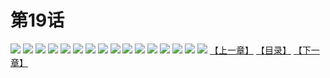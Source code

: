 # 第19话
![](https://s2.baozimh.com/scomic/yuekanshaonuyeqijun-chunquan/0/23-w706/1.jpg)
![](https://s2.baozimh.com/scomic/yuekanshaonuyeqijun-chunquan/0/23-w706/2.jpg)
![](https://s2.baozimh.com/scomic/yuekanshaonuyeqijun-chunquan/0/23-w706/3.jpg)
![](https://s2.baozimh.com/scomic/yuekanshaonuyeqijun-chunquan/0/23-w706/4.jpg)
![](https://s2.baozimh.com/scomic/yuekanshaonuyeqijun-chunquan/0/23-w706/5.jpg)
![](https://s2.baozimh.com/scomic/yuekanshaonuyeqijun-chunquan/0/23-w706/6.jpg)
![](https://s2.baozimh.com/scomic/yuekanshaonuyeqijun-chunquan/0/23-w706/7.jpg)
![](https://s2.baozimh.com/scomic/yuekanshaonuyeqijun-chunquan/0/23-w706/8.jpg)
![](https://s2.baozimh.com/scomic/yuekanshaonuyeqijun-chunquan/0/23-w706/9.jpg)
![](https://s2.baozimh.com/scomic/yuekanshaonuyeqijun-chunquan/0/23-w706/10.jpg)
![](https://s2.baozimh.com/scomic/yuekanshaonuyeqijun-chunquan/0/23-w706/11.jpg)
![](https://s2.baozimh.com/scomic/yuekanshaonuyeqijun-chunquan/0/23-w706/12.jpg)
![](https://s2.baozimh.com/scomic/yuekanshaonuyeqijun-chunquan/0/23-w706/13.jpg)
![](https://s2.baozimh.com/scomic/yuekanshaonuyeqijun-chunquan/0/23-w706/14.jpg)
![](https://s2.baozimh.com/scomic/yuekanshaonuyeqijun-chunquan/0/23-w706/15.jpg)
![](https://s2.baozimh.com/scomic/yuekanshaonuyeqijun-chunquan/0/23-w706/16.jpg)
[【上一章】](./23.md)
[【目录】](./README.md)
[【下一章】](./25.md)
